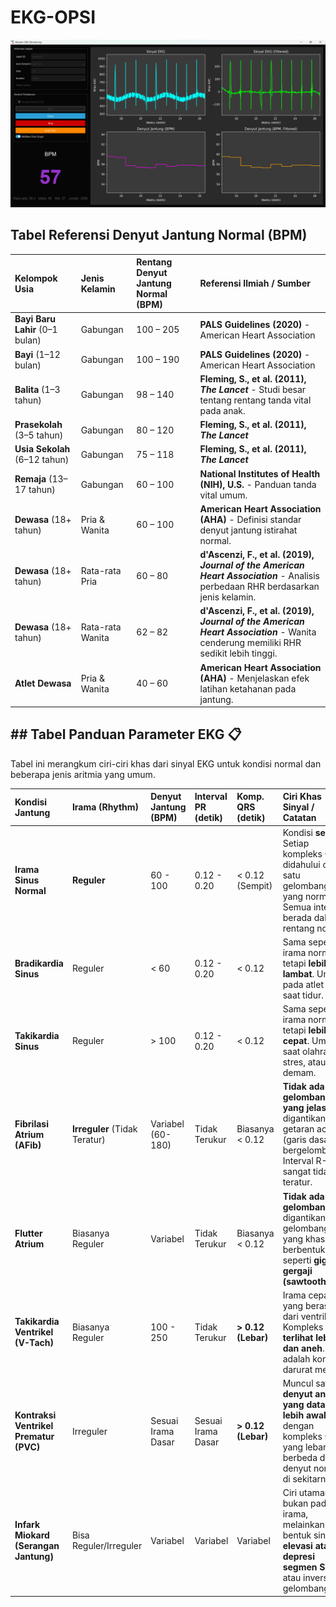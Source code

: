 # EKG-OPSI

![GUI](images/GUI.png)

## Tabel Referensi Denyut Jantung Normal (BPM)

| Kelompok Usia | Jenis Kelamin | Rentang Denyut Jantung Normal (BPM) | Referensi Ilmiah / Sumber |
| :--- | :--- | :--- | :--- |
| **Bayi Baru Lahir** (0–1 bulan) | Gabungan | 100 – 205 | **PALS Guidelines (2020)** - American Heart Association |
| **Bayi** (1–12 bulan) | Gabungan | 100 – 190 | **PALS Guidelines (2020)** - American Heart Association |
| **Balita** (1–3 tahun) | Gabungan | 98 – 140 | **Fleming, S., et al. (2011), *The Lancet*** - Studi besar tentang rentang tanda vital pada anak. |
| **Prasekolah** (3–5 tahun) | Gabungan | 80 – 120 | **Fleming, S., et al. (2011), *The Lancet*** |
| **Usia Sekolah** (6–12 tahun) | Gabungan | 75 – 118 | **Fleming, S., et al. (2011), *The Lancet*** |
| **Remaja** (13–17 tahun) | Gabungan | 60 – 100 | **National Institutes of Health (NIH), U.S.** - Panduan tanda vital umum. |
| **Dewasa** (18+ tahun) | Pria & Wanita | 60 – 100 | **American Heart Association (AHA)** - Definisi standar denyut jantung istirahat normal. |
| **Dewasa** (18+ tahun) | Rata-rata Pria | 60 – 80 | **d'Ascenzi, F., et al. (2019), *Journal of the American Heart Association*** - Analisis perbedaan RHR berdasarkan jenis kelamin. |
| **Dewasa** (18+ tahun) | Rata-rata Wanita | 62 – 82 | **d'Ascenzi, F., et al. (2019), *Journal of the American Heart Association*** - Wanita cenderung memiliki RHR sedikit lebih tinggi. |
| **Atlet Dewasa** | Pria & Wanita | 40 – 60 | **American Heart Association (AHA)** - Menjelaskan efek latihan ketahanan pada jantung. |


## \#\# Tabel Panduan Parameter EKG 📋

Tabel ini merangkum ciri-ciri khas dari sinyal EKG untuk kondisi normal dan beberapa jenis aritmia yang umum.

| Kondisi Jantung | Irama (Rhythm) | Denyut Jantung (BPM) | Interval PR (detik) | Komp. QRS (detik) | Ciri Khas Sinyal / Catatan |
| :--- | :--- | :--- | :--- | :--- | :--- |
| **Irama Sinus Normal** | **Reguler** | 60 - 100 | 0.12 - 0.20 | \< 0.12 (Sempit) | Kondisi **sehat**. Setiap kompleks QRS didahului oleh satu gelombang P yang normal. Semua interval berada dalam rentang normal. |
| **Bradikardia Sinus** | Reguler | \< 60 | 0.12 - 0.20 | \< 0.12 | Sama seperti irama normal, tetapi **lebih lambat**. Umum pada atlet atau saat tidur. |
| **Takikardia Sinus** | Reguler | \> 100 | 0.12 - 0.20 | \< 0.12 | Sama seperti irama normal, tetapi **lebih cepat**. Umum saat olahraga, stres, atau demam. |
| **Fibrilasi Atrium (AFib)** | **Irreguler** (Tidak Teratur) | Variabel (60-180) | Tidak Terukur | Biasanya \< 0.12 | **Tidak ada gelombang P yang jelas**, digantikan oleh getaran acak (garis dasar bergelombang). Interval R-R sangat tidak teratur. |
| **Flutter Atrium** | Biasanya Reguler | Variabel | Tidak Terukur | Biasanya \< 0.12 | **Tidak ada gelombang P**, digantikan oleh gelombang "F" yang khas berbentuk seperti **gigi gergaji (sawtooth)**. |
| **Takikardia Ventrikel (V-Tach)** | Biasanya Reguler | 100 - 250 | Tidak Terukur | **\> 0.12 (Lebar)** | Irama cepat yang berasal dari ventrikel. Kompleks **QRS terlihat lebar dan aneh**. Ini adalah kondisi darurat medis. |
| **Kontraksi Ventrikel Prematur (PVC)** | Irreguler | Sesuai Irama Dasar | Sesuai Irama Dasar | **\> 0.12 (Lebar)** | Muncul satu **denyut aneh yang datang lebih awal**, dengan kompleks QRS yang lebar dan berbeda dari denyut normal di sekitarnya. |
| **Infark Miokard (Serangan Jantung)** | Bisa Reguler/Irreguler | Variabel | Variabel | Variabel | Ciri utamanya bukan pada irama, melainkan pada bentuk sinyal: **elevasi atau depresi segmen ST**, atau inversi gelombang T. |
